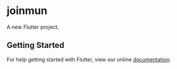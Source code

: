 # joinmun

A new Flutter project.

## Getting Started

For help getting started with Flutter, view our online
[documentation](https://flutter.io/).
